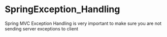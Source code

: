 # SpringException_Handling
Spring MVC Exception Handling is very important to make sure you are not sending server exceptions to client
